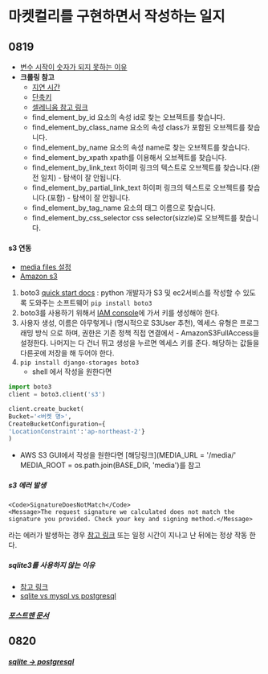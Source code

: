 # 마켓컬리를 구현하면서 작성하는 일지
## 0819
- [변수 시작이 숫자가 되지 못하는 이유](https://epicdevsold.tistory.com/20)
- **크롤링 참고**
	- [지연 시간](https://codechacha.com/ko/selenium-explicit-implicit-wait/)
	- [단축키](https://tariat.tistory.com/656)
	- [셀레니움 참고 링크](https://seyul.tistory.com/45)
	- find_element_by_id 요소의 속성 id로 찾는 오브젝트를 찾습니다. 
	- find_element_by_class_name 요소의 속성 class가 포함된 오브젝트를 찾습니다. 
	- find_element_by_name 요소의 속성 name로 찾는 오브젝트를 찾습니다. 
	- find_element_by_xpath xpath를 이용해서 오브젝트를 찾습니다. 
	- find_element_by_link_text 하이퍼 링크의 텍스트로 오브젝트를 찾습니다.(완전 일치) - 탐색이 잘 안됩니다. 
	- find_element_by_partial_link_text 하이퍼 링크의 텍스트로 오브젝트를 찾습니다.(포함) - 탐색이 잘 안됩니다. 
	- find_element_by_tag_name 요소의 태그 이름으로 찾습니다. 
	- find_element_by_css_selector css selector(sizzle)로 오브젝트를 찾습니다.


#### s3 연동
- [media files 설정](https://wayhome25.github.io/django/2017/05/10/media-file/)
- [Amazon s3](https://django-storages.readthedocs.io/en/latest/backends/amazon-S3.html)

1. boto3 [quick start docs](https://boto3.amazonaws.com/v1/documentation/api/latest/guide/quickstart.html) : python 개발자가 S3 및 ec2서비스를 작성할 수 있도록 도와주는 소프트웨어 ```pip install boto3```
2. boto3를 사용하기 위해서 [IAM console](https://console.aws.amazon.com/iam/home?region=ap-northeast-2#/home)에 가서 키를 생성해야 한다.
3. 사용자 생성, 이름은 아무렇게나 (명시적으로 S3User 추천), 엑세스 유형은 프로그래밍 방식 으로 하며, 권한은 기존 정책 직접 연결에서 - AmazonS3FullAccess을 설정한다. 나머지는 다 건너 뛰고 생성을 누르면 엑세스 키를 준다. 해당하는 값들을 다른곳에 저장을 해 두어야 한다. 
4. ```pip install django-storages boto3```
	-	 shell 에서 작성을 원한다면  

```python
import boto3
client = boto3.client('s3')

client.create_bucket(
Bucket='<버켓 명>',
CreateBucketConfiguration={
'LocationConstraint':'ap-northeast-2'}
)
```



- AWS S3 GUI에서 작성을 원한다면 [해당링크](MEDIA_URL = '/media/'
MEDIA_ROOT = os.path.join(BASE_DIR, 'media')를 참고 



##### s3 에러 발생 
```
<Code>SignatureDoesNotMatch</Code>
<Message>The request signature we calculated does not match the signature you provided. Check your key and signing method.</Message>
```
라는 에러가 발생하는 경우 [참고 링크](https://lynlab.co.kr/blog/52)
또는
일정 시간이 지나고 난 뒤에는 정상 작동 한다.

##### sqlite3를 사용하지 않는 이유
- [참고 링크](http://egloos.zum.com/sweeper/v/3052951)
- [sqlite vs mysql vs postgresql](https://ko.bccrwp.org/compare/sqlite-vs-mysql-vs-postgresql-a-comparison-of-relational-database-management-systems-8f2704/)


##### [포스트맨 문서](https://velog.io/@jinee/TIL-Postman%EC%9C%BC%EB%A1%9C-API%EB%AC%B8%EC%84%9C-%EB%A7%8C%EB%93%A4%EA%B8%B0-l4k5mj31rl)

## 0820 
##### [sqlite -> postgresql](https://gustjd887.tistory.com/26)